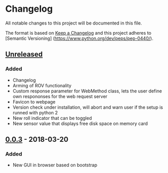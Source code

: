 # Changelog
All notable changes to this project will be documented in this file.

The format is based on [Keep a Changelog](http://keepachangelog.com/en/1.0.0/)
and this project adheres to [Semantic Versioning]
(https://www.python.org/dev/peps/pep-0440/).

## [Unreleased]
### Added
- Changelog
- Arming of ROV functionality
- Custom response parameter for WebMethod class, lets the user define own
  respononses for the web request server
- Favicon to webpage
- Version check under installation, will abort and warn user if the setup is
  runned with python 2
- New roll indicator that can be toggled
- New sensor value that displays free disk space on memory card

## [0.0.3] - 2018-03-20
### Added
- New GUI in browser based on bootstrap


[Unreleased]: https://github.com/trolllabs/eduROV/compare/0.0.3...HEAD
[0.0.3]: https://github.com/trolllabs/eduROV/compare/0.0.1rc1...0.0.3